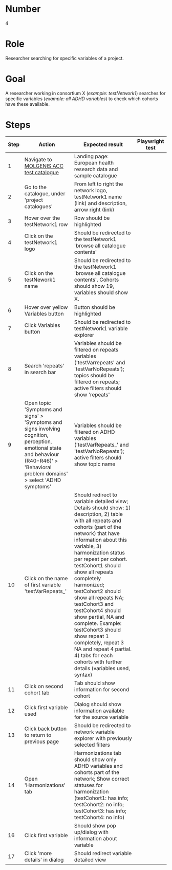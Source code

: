 # Number

4

# Role

Researcher searching for specific variables of a project.

# Goal

A researcher working in consortium X (*example: testNetwork1*) searches for specific variables (*example: all ADHD variables*) to check which cohorts have these available.

# Steps

| Step | Action | Expected result |  Playwright test |
| -----| -------| ----------------| -----------------| 
| 1 | Navigate to [MOLGENIS ACC test catalogue](https://data-catalogue-acc.molgeniscloud.org/testCat2/ssr-catalogue/) | Landing page: European health research data and sample catalogue| | 
| 2 | Go to the catalogue, under 'project catalogues' | From left to right the network logo, testNetwork1 name (link) and description, arrow right (link) | | 
| 3 | Hover over the testNetwork1 row | Row should be highlighted | | 
| 4 | Click on the testNetwork1 logo | Should be redirected to the testNetwork1 'browse all catalogue contents' | | 
| 5 | Click on the testNework1 name | Should be redirected to the testNetwork1 'browse all catalogue contents'. Cohorts should show 19, variables should show X. | | 
| 6 | Hover over yellow Variables button | Button should be highlighted | | 
| 7 | Click Variables button | Should be redirected to testNetwork1 variable explorer | | 
| 8 | Search 'repeats' in search bar | Variables should be filtered on repeats variables ('testVarrepeats' and 'testVarNoRepeats'); topics should be filtered on repeats; active filters should show 'repeats'  | | 
| 9 | Open topic 'Symptoms and signs' > 'Symptoms and signs involving cognition, perception, emotional state and behaviour (R40-R46)' > 'Behavioral problem domains' > select 'ADHD symptoms' | Variables should be filtered on ADHD variables ('testVarRepeats_' and 'testVarNoRepeats'); active filters should show topic name| | 
| 10 |Click on the name of first variable 'testVarRepeats_' | Should redirect to variable detailed view; Details should show: 1) description, 2) table with all repeats and cohorts (part of the network) that have information about this variable, 3) harmonization status per repeat per cohort. testCohort1 should show all repeats completely harmonized; testCohort2 should show all repeats NA; testCohort3 and testCohort4 should show partial, NA and complete. Example: testCohort3 should show repeat 1 completely, repeat 3 NA and repeat 4 partial. 4) tabs for each cohorts with further details (variables used, syntax) | | 
| 11 | Click on second cohort tab | Tab should show information for second cohort | | 
| 12 | Click first variable used | Dialog should show information available for the source variable | | 
| 13 | Click back button to return to previous page | Should be redirected to network variable explorer with previously selected filters | | 
| 14 | Open 'Harmonizations' tab | Harmonizations tab should show only ADHD variables and cohorts part of the network; Show correct statuses for harmonization (testCohort1: has info; testCohort2: no info; testCohort3: has info; testCohort4: no info)| | 
| 16 | Click first variable | Should show pop up/dialog with information about variable | | 
| 17 | Click 'more details' in dialog| Should redirect variable detailed view | | 
